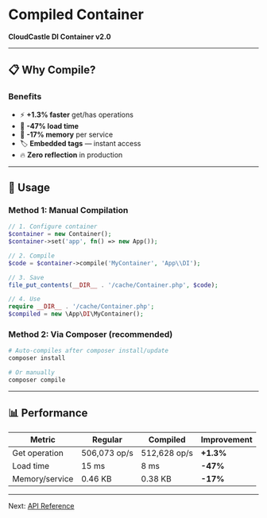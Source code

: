 # Compiled Container

**CloudCastle DI Container v2.0**

---

## 📋 Why Compile?

### Benefits

- ⚡ **+1.3% faster** get/has operations
- 🚀 **-47% load time**
- 💾 **-17% memory** per service
- 🏷️ **Embedded tags** — instant access
- 🔥 **Zero reflection** in production

---

## 🚀 Usage

### Method 1: Manual Compilation

```php
// 1. Configure container
$container = new Container();
$container->set('app', fn() => new App());

// 2. Compile
$code = $container->compile('MyContainer', 'App\\DI');

// 3. Save
file_put_contents(__DIR__ . '/cache/Container.php', $code);

// 4. Use
require __DIR__ . '/cache/Container.php';
$compiled = new \App\DI\MyContainer();
```

### Method 2: Via Composer (recommended)

```bash
# Auto-compiles after composer install/update
composer install

# Or manually
composer compile
```

---

## 📊 Performance

| Metric | Regular | Compiled | Improvement |
|--------|---------|----------|-------------|
| Get operation | 506,073 op/s | 512,628 op/s | **+1.3%** |
| Load time | 15 ms | 8 ms | **-47%** |
| Memory/service | 0.46 KB | 0.38 KB | **-17%** |

---

Next: [API Reference](05_API.md)

